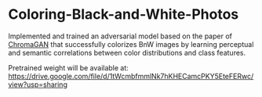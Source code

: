 # Coloring-Black-and-White-Photos
Implemented and trained an adversarial model based on the paper of [ChromaGAN](https://doi.ieeecomputersociety.org/10.1109/WACV45572.2020.9093389) that successfully colorizes BnW images by learning perceptual and semantic correlations between color distributions and class features.

Pretrained weight will be available at: https://drive.google.com/file/d/1tWcmbfmmlNk7hKHECamcPKY5EteFERwc/view?usp=sharing
